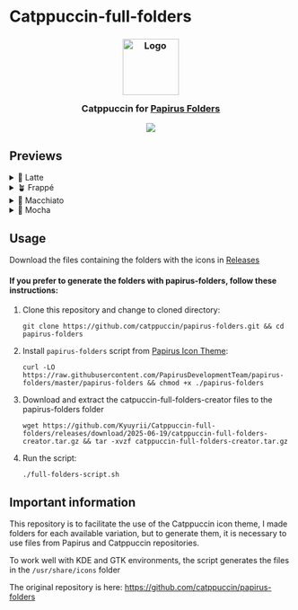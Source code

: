 # Catppuccin-full-folders

<h3 align="center">
	<img src="https://raw.githubusercontent.com/catppuccin/catppuccin/main/assets/logos/exports/1544x1544_circle.png" width="100" alt="Logo"/><br/>
	<img src="https://raw.githubusercontent.com/catppuccin/catppuccin/main/assets/misc/transparent.png" height="30" width="0px"/>
	Catppuccin for <a href="https://github.com/PapirusDevelopmentTeam/papirus-icon-theme">Papirus Folders</a>
	<img src="https://raw.githubusercontent.com/catppuccin/catppuccin/main/assets/misc/transparent.png" height="30" width="0px"/>
</h3>

<p align="center">
  <img src="https://raw.githubusercontent.com/catppuccin/papirus-folders/main/assets/folders.png"/>
</p>

## Previews

<details>
<summary>🌻 Latte</summary>
  <img src="https://raw.githubusercontent.com/catppuccin/papirus-folders/main/assets/folders-latte.png"/>
</details>
<details>
<summary>🪴 Frappé</summary>
  <img src="https://raw.githubusercontent.com/catppuccin/papirus-folders/main/assets/folders-frappe.png"/>
</details>
<details>
<summary>🌺 Macchiato</summary>
  <img src="https://raw.githubusercontent.com/catppuccin/papirus-folders/main/assets/folders-macchiato.png"/>
</details>
<details>
<summary>🌿 Mocha</summary>
  <img src="https://raw.githubusercontent.com/catppuccin/papirus-folders/main/assets/folders-mocha.png"/>
</details>

## Usage

Download the files containing the folders with the icons in [Releases](https://github.com/Kyuyrii/Catppuccin-full-folders/releases)

#### If you prefer to generate the folders with papirus-folders, follow these instructions:

1. Clone this repository and change to cloned directory:
    ```
    git clone https://github.com/catppuccin/papirus-folders.git && cd papirus-folders
    ```
2. Install `papirus-folders` script from [Papirus Icon Theme](https://github.com/PapirusDevelopmentTeam/papirus-icon-theme):
    ```
    curl -LO https://raw.githubusercontent.com/PapirusDevelopmentTeam/papirus-folders/master/papirus-folders && chmod +x ./papirus-folders
    ```
3. Download and extract the catpuccin-full-folders-creator files to the papirus-folders folder
    ```
    wget https://github.com/Kyuyrii/Catppuccin-full-folders/releases/download/2025-06-19/catppuccin-full-folders-creator.tar.gz && tar -xvzf catppuccin-full-folders-creator.tar.gz
    ```
4. Run the script:
    ```
    ./full-folders-script.sh
    ```

## Important information

This repository is to facilitate the use of the Catppuccin icon theme, I made folders for each available variation, but to generate them, it is necessary to use files from Papirus and Catppuccin repositories.

To work well with KDE and GTK environments, the script generates the files in the ```/usr/share/icons``` folder

The original repository is here: https://github.com/catppuccin/papirus-folders
